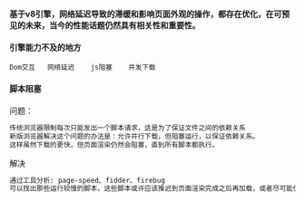 #### 基于v8引擎，网络延迟导致的滞缓和影响页面外观的操作，都存在优化，在可预见的未来，当今的性能话题仍然具有相关性和重要性。
#### 引擎能力不及的地方
```txt
Dom交互   网络延迟    js阻塞    并发下载
```
#### 脚本阻塞
问题：
```txt
传统浏览器限制每次只能发出一个脚本请求，这是为了保证文件之间的依赖关系 
新版浏览器解决这个问题的办法是：允许并行下载，但阻塞运行，以保证依赖关系。
这样虽然下载的更快，但页面渲染仍然会阻塞，直到所有脚本都执行。
```
解决
```txt
通过工具分析: page-speed、fidder、firebug
可以找出那些运行较慢的脚本，这些脚本或许应该推迟到页面渲染完成之后再加载，或者尽可能优化或重构以减少执行时间。
```

